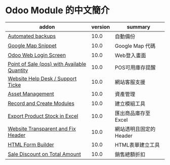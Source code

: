 Odoo Module 的中文簡介
===================================================

addon | version | summary
--- | --- | ---
[Automated backups](https://www.odoo.com/apps/modules/10.0/auto_backup/) | 10.0 | 自動備份
[Google Map Snippet](https://www.odoo.com/apps/modules/10.0/snippet_google_map/) | 10.0 | Google Map 代碼
[Odoo Web Login Screen](https://www.odoo.com/apps/modules/10.0/odoo_web_login/) | 10.0 | Web登入畫面
[Point of Sale (pos) with Available Quantity](https://www.odoo.com/apps/modules/10.0/pos_stock_avail/) | 10.0 | POS可用庫存提醒
[Website Help Desk / Support Ticke](https://www.odoo.com/apps/modules/10.0/website_support/) | 10.0 | 網站客服支援
[Asset Management](https://www.odoo.com/apps/modules/10.0/asset/) | 10.0 | 資產管理
[Record and Create Modules](https://www.odoo.com/apps/modules/10.0/base_module_record/) | 10.0 | 建立模組工具
[Export Product Stock in Excel](https://www.odoo.com/apps/modules/10.0/export_stockinfo_xls/) | 10.0 | 匯出商品庫存至Excel
[Website Transparent and Fix Header](https://www.odoo.com/apps/modules/10.0/website_transparent_header/) | 10.0 | 網站透明且固定的Header
[HTML Form Builder](https://www.odoo.com/apps/modules/10.0/html_form_builder/) | 10.0 | HTML表單建立工具
[Sale Discount on Total Amount](https://www.odoo.com/apps/modules/10.0/html_form_builder/) | 10.0 | 銷售總額折扣
